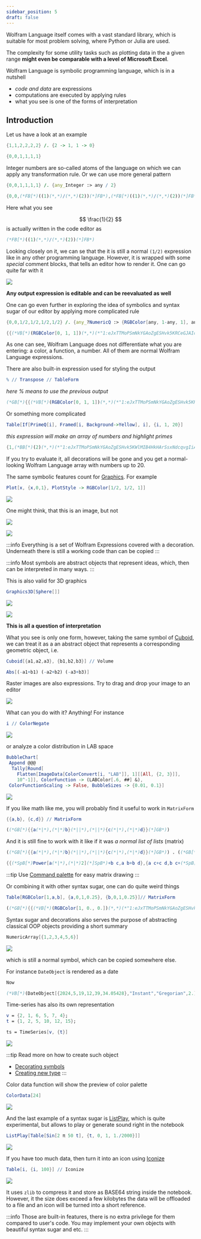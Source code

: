 ```yaml
---
sidebar_position: 5
draft: false
---
```

Wolfram Language itself comes with a vast standard library, which is suitable for most problem solving, where Python or Julia are used.

The complexity for some utility tasks such as plotting data in the a given range __might even be comparable with a level of Microsoft Excel__.

Wolfram Language is symbolic programming language, which is in a nutshell 
- *code and data* are expressions
- computations are executed by applying rules
- what you see is one of the forms of interpretation

## Introduction
Let us have a look at an example

```mathematica @
{1,1,2,2,2,2} /. {2 -> 1, 1 -> 0}
```

```mathematica @
{0,0,1,1,1,1}
```

Integer numbers are so-called atoms of the language on which we can apply any transformation rule. Or we can use more general pattern

```mathematica @
{0,0,1,1,1,1} /. {any_Integer :> any / 2}
```

```mathematica @
{0,0,(*FB[*)((1)(*,*)/(*,*)(2))(*]FB*),(*FB[*)((1)(*,*)/(*,*)(2))(*]FB*),(*FB[*)((1)(*,*)/(*,*)(2))(*]FB*),(*FB[*)((1)(*,*)/(*,*)(2))(*]FB*)}
```

Here what you see 

$$
\frac{1}{2}
$$
is actually written in the code editor as 

```mathematica title="raw text"
(*FB[*)((1)(*,*)/(*,*)(2))(*]FB*)
```

Looking closely on it, we can se that the it is still a normal `(1/2)` expression like in any other programming language. However, it is wrapped with some *special* comment blocks, that tells an editor how to render it. One can go quite far with it

![](./../GIF%20speed%20changer%20(1).gif)

__Any output expression is editable and can be reevaluated as well__

One can go even further in exploring the idea of symbolics and syntax sugar of our editor by applying more complicated rule

```mathematica @
{0,0,1/2,1/2,1/2,1/2} /. {any_?NumericQ :> {RGBColor[any, 1-any, 1], any} }
```

```mathematica @
{{(*VB[*)(RGBColor[0, 1, 1])(*,*)(*"1:eJxTTMoPSmNkYGAoZgESHvk5KRCeGJAIcndyzs/JLwouTyxJzghJzS3ISSxJTWMGyXMgyRcxQAGU8cEezgAAAxwUjA=="*)(*]VB*),0},{(*VB[*)(RGBColor[0, 1, 1])(*,*)(*"1:eJxTTMoPSmNkYGAoZgESHvk5KRCeGJAIcndyzs/JLwouTyxJzghJzS3ISSxJTWMGyXMgyRcxQAGU8cEezgAAAxwUjA=="*)(*]VB*),0},{(*VB[*)(RGBColor[1/2, 1/2, 1])(*,*)(*"1:eJxTTMoPSmNkYGAoZgESHvk5KRCeGJAIcndyzs/JLwouTyxJzghJzS3ISSxJTWMGyXMgyRcxgMEDe3TGB3sAGJkVmw=="*)(*]VB*),(*FB[*)((1)(*,*)/(*,*)(2))(*]FB*)},{(*VB[*)(RGBColor[1/2, 1/2, 1])(*,*)(*"1:eJxTTMoPSmNkYGAoZgESHvk5KRCeGJAIcndyzs/JLwouTyxJzghJzS3ISSxJTWMGyXMgyRcxgMEDe3TGB3sAGJkVmw=="*)(*]VB*),(*FB[*)((1)(*,*)/(*,*)(2))(*]FB*)},{(*VB[*)(RGBColor[1/2, 1/2, 1])(*,*)(*"1:eJxTTMoPSmNkYGAoZgESHvk5KRCeGJAIcndyzs/JLwouTyxJzghJzS3ISSxJTWMGyXMgyRcxgMEDe3TGB3sAGJkVmw=="*)(*]VB*),(*FB[*)((1)(*,*)/(*,*)(2))(*]FB*)},{(*VB[*)(RGBColor[1/2, 1/2, 1])(*,*)(*"1:eJxTTMoPSmNkYGAoZgESHvk5KRCeGJAIcndyzs/JLwouTyxJzghJzS3ISSxJTWMGyXMgyRcxgMEDe3TGB3sAGJkVmw=="*)(*]VB*),(*FB[*)((1)(*,*)/(*,*)(2))(*]FB*)}}
```

As one can see, Wolfram Language does not differentiate  what you are entering: a color, a function, a number. All of them are normal Wolfram Language expressions.

There are also built-in expression used for styling the output

```mathematica @
% // Transpose // TableForm 
```

*here % means to use the previous output*

```mathematica @
(*GB[*){{(*VB[*)(RGBColor[0, 1, 1])(*,*)(*"1:eJxTTMoPSmNkYGAoZgESHvk5KRCeGJAIcndyzs/JLwouTyxJzghJzS3ISSxJTWMGyXMgyRcxQAGU8cEezgAAAxwUjA=="*)(*]VB*)(*|*),(*|*)(*VB[*)(RGBColor[0, 1, 1])(*,*)(*"1:eJxTTMoPSmNkYGAoZgESHvk5KRCeGJAIcndyzs/JLwouTyxJzghJzS3ISSxJTWMGyXMgyRcxQAGU8cEezgAAAxwUjA=="*)(*]VB*)(*|*),(*|*)(*VB[*)(RGBColor[1/2, 1/2, 1])(*,*)(*"1:eJxTTMoPSmNkYGAoZgESHvk5KRCeGJAIcndyzs/JLwouTyxJzghJzS3ISSxJTWMGyXMgyRcxgMEDe3TGB3sAGJkVmw=="*)(*]VB*)(*|*),(*|*)(*VB[*)(RGBColor[1/2, 1/2, 1])(*,*)(*"1:eJxTTMoPSmNkYGAoZgESHvk5KRCeGJAIcndyzs/JLwouTyxJzghJzS3ISSxJTWMGyXMgyRcxgMEDe3TGB3sAGJkVmw=="*)(*]VB*)(*|*),(*|*)(*VB[*)(RGBColor[1/2, 1/2, 1])(*,*)(*"1:eJxTTMoPSmNkYGAoZgESHvk5KRCeGJAIcndyzs/JLwouTyxJzghJzS3ISSxJTWMGyXMgyRcxgMEDe3TGB3sAGJkVmw=="*)(*]VB*)(*|*),(*|*)(*VB[*)(RGBColor[1/2, 1/2, 1])(*,*)(*"1:eJxTTMoPSmNkYGAoZgESHvk5KRCeGJAIcndyzs/JLwouTyxJzghJzS3ISSxJTWMGyXMgyRcxgMEDe3TGB3sAGJkVmw=="*)(*]VB*)}(*||*),(*||*){0(*|*),(*|*)0(*|*),(*|*)(*FB[*)((1)(*,*)/(*,*)(2))(*]FB*)(*|*),(*|*)(*FB[*)((1)(*,*)/(*,*)(2))(*]FB*)(*|*),(*|*)(*FB[*)((1)(*,*)/(*,*)(2))(*]FB*)(*|*),(*|*)(*FB[*)((1)(*,*)/(*,*)(2))(*]FB*)}}(*]GB*)
```

Or something more complicated

```mathematica @
Table[If[PrimeQ[i], Framed[i, Background->Yellow], i], {i, 1, 20}]
```

*this expression will make an array of numbers and highlight primes*

```mathematica @
{1,(*BB[*)(2)(*,*)(*"1:eJxTTMoPSmNkYGAoZgESHvk5KWlMIB4HkHArSsxNdcqvgIiA5INKc1KLuYAMp8Tk7PSi/NK8lDRmmPIgdyfn/Jz8okyQcRACiBnQdPMAGcElRZkF/nmeeQWlJcWsIJsSc4pTAcQ1Hcg="*)(*]BB*),(*BB[*)(3)(*,*)(*"1:eJxTTMoPSmNkYGAoZgESHvk5KWlMIB4HkHArSsxNdcqvgIiA5INKc1KLuYAMp8Tk7PSi/NK8lDRmmPIgdyfn/Jz8okyQcRACiBnQdPMAGcElRZkF/nmeeQWlJcWsIJsSc4pTAcQ1Hcg="*)(*]BB*),4,(*BB[*)(5)(*,*)(*"1:eJxTTMoPSmNkYGAoZgESHvk5KWlMIB4HkHArSsxNdcqvgIiA5INKc1KLuYAMp8Tk7PSi/NK8lDRmmPIgdyfn/Jz8okyQcRACiBnQdPMAGcElRZkF/nmeeQWlJcWsIJsSc4pTAcQ1Hcg="*)(*]BB*),6,(*BB[*)(7)(*,*)(*"1:eJxTTMoPSmNkYGAoZgESHvk5KWlMIB4HkHArSsxNdcqvgIiA5INKc1KLuYAMp8Tk7PSi/NK8lDRmmPIgdyfn/Jz8okyQcRACiBnQdPMAGcElRZkF/nmeeQWlJcWsIJsSc4pTAcQ1Hcg="*)(*]BB*),8,9,10,(*BB[*)(11)(*,*)(*"1:eJxTTMoPSmNkYGAoZgESHvk5KWlMIB4HkHArSsxNdcqvgIiA5INKc1KLuYAMp8Tk7PSi/NK8lDRmmPIgdyfn/Jz8okyQcRACiBnQdPMAGcElRZkF/nmeeQWlJcWsIJsSc4pTAcQ1Hcg="*)(*]BB*),12,(*BB[*)(13)(*,*)(*"1:eJxTTMoPSmNkYGAoZgESHvk5KWlMIB4HkHArSsxNdcqvgIiA5INKc1KLuYAMp8Tk7PSi/NK8lDRmmPIgdyfn/Jz8okyQcRACiBnQdPMAGcElRZkF/nmeeQWlJcWsIJsSc4pTAcQ1Hcg="*)(*]BB*),14,15,16,(*BB[*)(17)(*,*)(*"1:eJxTTMoPSmNkYGAoZgESHvk5KWlMIB4HkHArSsxNdcqvgIiA5INKc1KLuYAMp8Tk7PSi/NK8lDRmmPIgdyfn/Jz8okyQcRACiBnQdPMAGcElRZkF/nmeeQWlJcWsIJsSc4pTAcQ1Hcg="*)(*]BB*),18,(*BB[*)(19)(*,*)(*"1:eJxTTMoPSmNkYGAoZgESHvk5KWlMIB4HkHArSsxNdcqvgIiA5INKc1KLuYAMp8Tk7PSi/NK8lDRmmPIgdyfn/Jz8okyQcRACiBnQdPMAGcElRZkF/nmeeQWlJcWsIJsSc4pTAcQ1Hcg="*)(*]BB*),20}
```

If you try to evaluate it, all decorations will be gone and you get a normal-looking Wolfram Language array with numbers up to 20.


The same symbolic features count for [Graphics](frontend/Reference/Graphics/Graphics.md). For example

```mathematica @
Plot[x, {x,0,1}, PlotStyle -> RGBColor[1/2, 1/2, 1]]
```

![](./../Screenshot%202024-04-28%20at%2011.36.54.png)

One might think, that this is an image, but not

![](./../Screenshot%202024-04-28%20at%2011.37.46.png)

![](./../Screenshot%202024-04-28%20at%2011.38.19.png)

:::info
Everything is a set of Wolfram Expressions covered with a decoration. Underneath there is still a working code than can be copied
:::

:::info
Most symbols are abstract objects that represent ideas, which, then can be interpreted in many ways.
:::

This is also valid for 3D graphics

```mathematica @
Graphics3D[Sphere[]]
```

![](./../Screenshot%202024-04-28%20at%2022.23.34.png)

![](./../Screenshot%202024-04-28%20at%2022.24.14.png)

__This is all a question of interpretation__ 

What you see is only one form, however, taking the same symbol of [Cuboid](frontend/Reference/Graphics3D/Cuboid.md), we can treat it as a an abstract object that represents a corresponding geometric object, i.e.

```mathematica @
Cuboid[{a1,a2,a3}, {b1,b2,b3}] // Volume
```

```mathematica @
Abs[(-a1+b1) (-a2+b2) (-a3+b3)]
```

Raster images are also expressions. Try to drag and drop your image to an editor

![](./../Screenshot%202024-04-29%20at%2011.26.13.png)

What can you do with it? Anything! For instance

```mathematica @
i // ColorNegate
```

![](./../Screenshot%202024-04-29%20at%2011.27.22.png)

or analyze a color distribution in LAB space

```mathematica @
BubbleChart[
 Append @@@ 
  Tally[Round[
    Flatten[ImageData[ColorConvert[i, "LAB"]], 1][[All, {2, 3}]], 
    10^-1]], ColorFunction -> (LABColor[.6, ##] &), 
 ColorFunctionScaling -> False, BubbleSizes -> {0.01, 0.1}]
```

![](./../Screenshot%202024-04-29%20at%2011.29.32.png)

If you like math like me, you will probably find it useful to work in `MatrixForm`

```mathematica @
{{a,b}, {c,d}} // MatrixForm
```

```mathematica @
((*GB[*){{a(*|*),(*|*)b}(*||*),(*||*){c(*|*),(*|*)d}}(*]GB*))
```

And it is still fine to work with it like if it was *a normal list of lists* (matrix)

```mathematica @
((*GB[*){{a(*|*),(*|*)b}(*||*),(*||*){c(*|*),(*|*)d}}(*]GB*)) . ((*GB[*){{a(*|*),(*|*)b}(*||*),(*||*){c(*|*),(*|*)d}}(*]GB*))
```

```mathematica @
{{(*SpB[*)Power[a(*|*),(*|*)2](*]SpB*)+b c,a b+b d},{a c+c d,b c+(*SpB[*)Power[d(*|*),(*|*)2](*]SpB*)}}
```

:::tip
Use [Command palette](frontend/Command%20palette.md) for easy matrix drawing
:::

Or combining it with other syntax sugar, one can do quite weird things

```mathematica @
Table[RGBColor[1,a,b], {a,0,1,0.25}, {b,0,1,0.25}]// MatrixForm
```

```mathematica @
((*GB[*){{(*VB[*)(RGBColor[1, 0., 0.])(*,*)(*"1:eJxTTMoPSmNkYGAoZgESHvk5KRCeGJAIcndyzs/JLwouTyxJzghJzS3ISSxJTWMGyXMgyRcxgMEHeyiDgQHOAAALpBNd"*)(*]VB*)(*|*),(*|*)(*VB[*)(RGBColor[1, 0., 0.25])(*,*)(*"1:eJxTTMoPSmNkYGAoZgESHvk5KRCeGJAIcndyzs/JLwouTyxJzghJzS3ISSxJTWMGyXMgyRcxgMEHeyiDgQHKuGAPAA2DFGw="*)(*]VB*)(*|*),(*|*)(*VB[*)(RGBColor[1, 0., 0.5])(*,*)(*"1:eJxTTMoPSmNkYGAoZgESHvk5KRCeGJAIcndyzs/JLwouTyxJzghJzS3ISSxJTWMGyXMgyRcxgMEHeyiDgQHKeGAPAA2jFHw="*)(*]VB*)(*|*),(*|*)(*VB[*)(RGBColor[1, 0., 0.75])(*,*)(*"1:eJxTTMoPSmNkYGAoZgESHvk5KRCeGJAIcndyzs/JLwouTyxJzghJzS3ISSxJTWMGyXMgyRcxgMEHeyiDgQHKeGEPAA2zFIQ="*)(*]VB*)(*|*),(*|*)(*VB[*)(RGBColor[1, 0., 1.])(*,*)(*"1:eJxTTMoPSmNkYGAoZgESHvk5KRCeGJAIcndyzs/JLwouTyxJzghJzS3ISSxJTWMGyXMgyRcxgMEHeyiDgQEuAgANwxSM"*)(*]VB*)}(*||*),(*||*){(*VB[*)(RGBColor[1, 0.25, 0.])(*,*)(*"1:eJxTTMoPSmNkYGAoZgESHvk5KRCeGJAIcndyzs/JLwouTyxJzghJzS3ISSxJTWMGyXMgyRcxgMEHeyjjAozBwAAAFwoUbA=="*)(*]VB*)(*|*),(*|*)(*VB[*)(RGBColor[1, 0.25, 0.25])(*,*)(*"1:eJxTTMoPSmNkYGAoZgESHvk5KRCeGJAIcndyzs/JLwouTyxJzghJzS3ISSxJTWMGyXMgyRcxgMEHeyjjAoIBABjpFXs="*)(*]VB*)(*|*),(*|*)(*VB[*)(RGBColor[1, 0.25, 0.5])(*,*)(*"1:eJxTTMoPSmNkYGAoZgESHvk5KRCeGJAIcndyzs/JLwouTyxJzghJzS3ISSxJTWMGyXMgyRcxgMEHeyjjAozxwB4AGQkViw=="*)(*]VB*)(*|*),(*|*)(*VB[*)(RGBColor[1, 0.25, 0.75])(*,*)(*"1:eJxTTMoPSmNkYGAoZgESHvk5KRCeGJAIcndyzs/JLwouTyxJzghJzS3ISSxJTWMGyXMgyRcxgMEHeyjjAozxwh4AGRkVkw=="*)(*]VB*)(*|*),(*|*)(*VB[*)(RGBColor[1, 0.25, 1.])(*,*)(*"1:eJxTTMoPSmNkYGAoZgESHvk5KRCeGJAIcndyzs/JLwouTyxJzghJzS3ISSxJTWMGyXMgyRcxgMEHeyjjgj1cBAAZKRWb"*)(*]VB*)}(*||*),(*||*){(*VB[*)(RGBColor[1, 0.5, 0.])(*,*)(*"1:eJxTTMoPSmNkYGAoZgESHvk5KRCeGJAIcndyzs/JLwouTyxJzghJzS3ISSxJTWMGyXMgyRcxgMEHeyjjAYzBwAAAF7oUfA=="*)(*]VB*)(*|*),(*|*)(*VB[*)(RGBColor[1, 0.5, 0.25])(*,*)(*"1:eJxTTMoPSmNkYGAoZgESHvk5KRCeGJAIcndyzs/JLwouTyxJzghJzS3ISSxJTWMGyXMgyRcxgMEHeyjjAYxxwR4AGZkViw=="*)(*]VB*)(*|*),(*|*)(*VB[*)(RGBColor[1, 0.5, 0.5])(*,*)(*"1:eJxTTMoPSmNkYGAoZgESHvk5KRCeGJAIcndyzs/JLwouTyxJzghJzS3ISSxJTWMGyXMgyRcxgMEHeyjjAYIBABm5FZs="*)(*]VB*)(*|*),(*|*)(*VB[*)(RGBColor[1, 0.5, 0.75])(*,*)(*"1:eJxTTMoPSmNkYGAoZgESHvk5KRCeGJAIcndyzs/JLwouTyxJzghJzS3ISSxJTWMGyXMgyRcxgMEHeyjjAYzxwh4AGckVow=="*)(*]VB*)(*|*),(*|*)(*VB[*)(RGBColor[1, 0.5, 1.])(*,*)(*"1:eJxTTMoPSmNkYGAoZgESHvk5KRCeGJAIcndyzs/JLwouTyxJzghJzS3ISSxJTWMGyXMgyRcxgMEHeyjjgT1cBAAZ2RWr"*)(*]VB*)}(*||*),(*||*){(*VB[*)(RGBColor[1, 0.75, 0.])(*,*)(*"1:eJxTTMoPSmNkYGAoZgESHvk5KRCeGJAIcndyzs/JLwouTyxJzghJzS3ISSxJTWMGyXMgyRcxgMEHeyjjBYzBwAAAGBIUhA=="*)(*]VB*)(*|*),(*|*)(*VB[*)(RGBColor[1, 0.75, 0.25])(*,*)(*"1:eJxTTMoPSmNkYGAoZgESHvk5KRCeGJAIcndyzs/JLwouTyxJzghJzS3ISSxJTWMGyXMgyRcxgMEHeyjjBYxxwR4AGfEVkw=="*)(*]VB*)(*|*),(*|*)(*VB[*)(RGBColor[1, 0.75, 0.5])(*,*)(*"1:eJxTTMoPSmNkYGAoZgESHvk5KRCeGJAIcndyzs/JLwouTyxJzghJzS3ISSxJTWMGyXMgyRcxgMEHeyjjBYzxwB4AGhEVow=="*)(*]VB*)(*|*),(*|*)(*VB[*)(RGBColor[1, 0.75, 0.75])(*,*)(*"1:eJxTTMoPSmNkYGAoZgESHvk5KRCeGJAIcndyzs/JLwouTyxJzghJzS3ISSxJTWMGyXMgyRcxgMEHeyjjBYIBABohFas="*)(*]VB*)(*|*),(*|*)(*VB[*)(RGBColor[1, 0.75, 1.])(*,*)(*"1:eJxTTMoPSmNkYGAoZgESHvk5KRCeGJAIcndyzs/JLwouTyxJzghJzS3ISSxJTWMGyXMgyRcxgMEHeyjjhT1cBAAaMRWz"*)(*]VB*)}(*||*),(*||*){(*VB[*)(RGBColor[1, 1., 0.])(*,*)(*"1:eJxTTMoPSmNkYGAoZgESHvk5KRCeGJAIcndyzs/JLwouTyxJzghJzS3ISSxJTWMGyXMgyRcxgMEHe3QGAwMAGGoUjA=="*)(*]VB*)(*|*),(*|*)(*VB[*)(RGBColor[1, 1., 0.25])(*,*)(*"1:eJxTTMoPSmNkYGAoZgESHvk5KRCeGJAIcndyzs/JLwouTyxJzghJzS3ISSxJTWMGyXMgyRcxgMEHe3TGBXsAGkkVmw=="*)(*]VB*)(*|*),(*|*)(*VB[*)(RGBColor[1, 1., 0.5])(*,*)(*"1:eJxTTMoPSmNkYGAoZgESHvk5KRCeGJAIcndyzs/JLwouTyxJzghJzS3ISSxJTWMGyXMgyRcxgMEHe3TGA3sAGmkVqw=="*)(*]VB*)(*|*),(*|*)(*VB[*)(RGBColor[1, 1., 0.75])(*,*)(*"1:eJxTTMoPSmNkYGAoZgESHvk5KRCeGJAIcndyzs/JLwouTyxJzghJzS3ISSxJTWMGyXMgyRcxgMEHe3TGC3sAGnkVsw=="*)(*]VB*)(*|*),(*|*)(*VB[*)(RGBColor[1, 1., 1.])(*,*)(*"1:eJxTTMoPSmNkYGAoZgESHvk5KRCeGJAIcndyzs/JLwouTyxJzghJzS3ISSxJTWMGyXMgyRcxgMEHe0wGABqJFbs="*)(*]VB*)}}(*]GB*))
```

Syntax sugar and decorations also serves the purpose of abstracting classical OOP objects providing a short summary

```mathematica @
NumericArray[{1,2,3,4,5,6}]
```

![](./../Screenshot%202024-04-29%20at%2013.50.28.png)

which is still a normal symbol, which can be copied somewhere else. 

For instance `DateObject` is rendered as a date
```mathematica @
Now
```

```mathematica @
(*VB[*)(DateObject[{2024,5,19,12,39,34.05428},"Instant","Gregorian",2.])(*,*)(*"1:eJxTTMoPSmNkYGAoZgESHvk5KRCeEJBwSSxJ9U/KSk0uCUnNLcgB8oKlgMJKwaV5CoaWCr6JlQpGBkYmCoZGVsaWVsYmSgCu/RIR"*)(*]VB*)
```

Time-series has also its own representation

```mathematica @
v = {2, 1, 6, 5, 7, 4};
t = {1, 2, 5, 10, 12, 15};

ts = TimeSeries[v, {t}]
```

![](./../Screenshot%202024-04-29%20at%2014.04.41.png)

:::tip
Read more on how to create such object 

- [Decorating symbols](frontend/Advanced/Syntax%20sugar/Decorating%20symbols.md)
- [Creating new type](frontend/Advanced/Objects/Creating%20new%20type.md)
:::

Color data function will show the preview of color palette

```mathematica
ColorData[24]
```

![](./../Screenshot%202024-12-15%20at%2015.50.53.png)

And the last example of a syntax sugar is [ListPlay](frontend/Reference/Sound/ListPlay.md), which is quite experimental, but allows to play or generate sound right in the notebook

```mathematica @
ListPlay[Table[Sin[2 π 50 t], {t, 0, 1, 1./2000}]]
```

![](./../Screenshot%202024-04-29%20at%2014.08.42.png)

If you have too much data, then turn it into an icon using [Iconize](frontend/Reference/Decorations/Iconize.md)

```mathematica @
Table[i, {i, 100}] // Iconize
```

![](./../Screenshot%202024-04-29%20at%2014.10.11.png)

It uses `zlib` to compress it and store as BASE64 string inside the notebook. However, it the size does exceed a few kilobytes the data will be offloaded to a file and an icon will be turned into a short reference. 

:::info
Those are built-in features, there is no extra privilege for them compared to user's code. You may implement your own objects with beautiful syntax sugar and etc. 
:::